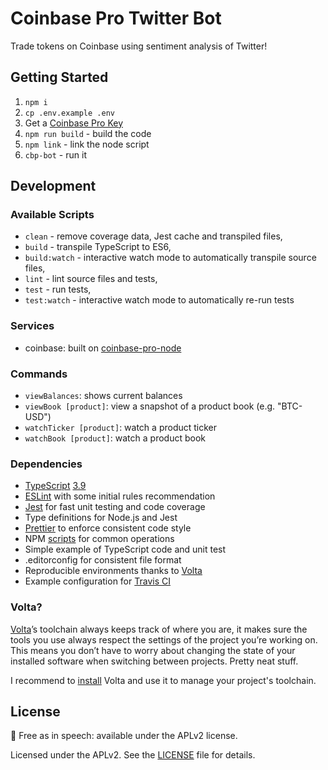 
# Coinbase Pro Twitter Bot

Trade tokens on Coinbase using sentiment analysis of Twitter!

## Getting Started

1. `npm i`
2. `cp .env.example .env`
3. Get a [Coinbase Pro Key](https://docs.pro.coinbase.com/#authentication)
4. `npm run build` - build the code
5. `npm link` - link the node script
6. `cbp-bot` - run it

## Development

### Available Scripts

+ `clean` - remove coverage data, Jest cache and transpiled files,
+ `build` - transpile TypeScript to ES6,
+ `build:watch` - interactive watch mode to automatically transpile source files,
+ `lint` - lint source files and tests,
+ `test` - run tests,
+ `test:watch` - interactive watch mode to automatically re-run tests

### Services

+ coinbase: built on [coinbase-pro-node](https://github.com/bennyn/coinbase-pro-node)

### Commands

+ `viewBalances`: shows current balances
+ `viewBook [product]`: view a snapshot of a product book (e.g. "BTC-USD")
+ `watchTicker [product]`: watch a product ticker
+ `watchBook [product]`: watch a product book

### Dependencies

+ [TypeScript][typescript] [3.9][typescript-39]
+ [ESLint][eslint] with some initial rules recommendation
+ [Jest][jest] for fast unit testing and code coverage
+ Type definitions for Node.js and Jest
+ [Prettier][prettier] to enforce consistent code style
+ NPM [scripts](#available-scripts) for common operations
+ Simple example of TypeScript code and unit test
+ .editorconfig for consistent file format
+ Reproducible environments thanks to [Volta][volta]
+ Example configuration for [Travis CI][travis]

### Volta?

[Volta][volta]’s toolchain always keeps track of where you are, it makes sure the tools you use always respect the settings of the project you’re working on. This means you don’t have to worry about changing the state of your installed software when switching between projects. Pretty neat stuff.

I recommend to [install][volta-getting-started] Volta and use it to manage your project's toolchain.

## License

🤲 Free as in speech: available under the APLv2 license.

Licensed under the APLv2. See the [LICENSE](https://github.com/jsynowiec/node-typescript-boilerplate/blob/master/LICENSE) file for details.

[ts-badge]: https://img.shields.io/badge/TypeScript-3.9-blue.svg
[nodejs-badge]: https://img.shields.io/badge/Node.js->=%2012.13-blue.svg
[nodejs]: https://nodejs.org/dist/latest-v12.x/docs/api/
[travis-badge]: https://travis-ci.org/jsynowiec/node-typescript-boilerplate.svg?branch=master
[travis-ci]: https://travis-ci.org/jsynowiec/node-typescript-boilerplate
[typescript]: https://www.typescriptlang.org/
[typescript-39]: https://www.typescriptlang.org/docs/handbook/release-notes/typescript-3-9.html
[license-badge]: https://img.shields.io/badge/license-APLv2-blue.svg
[license]: https://github.com/manymikes/cbp-twitter-bot/blob/master/LICENSE

[sponsor-badge]: https://img.shields.io/badge/♥-Sponsor-fc0fb5.svg
[sponsor]: https://github.com/sponsors/manymikes

[jest]: https://facebook.github.io/jest/
[eslint]: https://github.com/eslint/eslint
[prettier]: https://prettier.io
[volta]: https://volta.sh
[volta-getting-started]: https://docs.volta.sh/guide/getting-started
[volta-tomdale]: https://twitter.com/tomdale/status/1162017336699838467?s=20

[travis]: https://travis-ci.org
